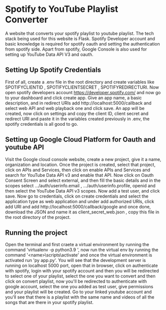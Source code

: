 # Spotify to YouTube Playlist Converter

A website that converts your spotify playlist to youtube playlist. The tech stack being used for this website is Flask. Spotify Developer account and basic knowledge is required for spotify oauth and setting the authentication from spotify side.
Apart from spotify, Google Console is also used for setting up YouTube Data API V3 and oauth.

## Setting Up Spotify Credentials

First of all, create a .env file in the root directory and create variables like SPOTIFYCLIENTID , SPOTIFYCLIENTSECRET , SPOTIFYREDIRECTURI. Now open spotify developers account https://developer.spotify.com/ and now go to your dashboard and click create app.
Give an app name, a basic description, and in redirect URIs add http://localhost:5000/callback and select web API and web playback one and click save. An app will be created, now click on settings and copy the client ID, client secret and redirect URI and paste it in the variables created previously in .env, the spotify credentials is all good to go.

## Setting up Google Cloud Platform for Oauth and youtube API 

Visit the Google cloud console website, create a new project, give it a name, organization and location. Once the project is created, select that project, click on APIs and Services, then click on enable APIs and Services and search for YouTube Data API v3 and enable that API. Now click on Oauth Consent Screen and select external, and then fill the basic details and in the scopes select .../auth/userinfo.email ,
.../auth/userinfo.profile, openid and then select the YouTube Data API v3 scopes. Now add a test user, and click save. Now go to credentials, click on create credentials and select the application type as web application and under add authorized URIs, click add URI and add http://localhost:5000/callback/google and once done, download the JSON and name it as client_secret_web.json , copy this file in the root directory of the project.

## Running the project
Open the terminal and first craete a virtual environment by running the command 'virtualenv -p python3.9 <name>', now run the virtual env by running the command '\<name>\scripts\activate' and once the virtual environment is activated run 'py app.py'. You will see that the development server is running on localhost 5000 port, open that in browser, click on authenticate with spotify, login with your spotify account and then you will be redirected to select one of your playlist, select the one you want to convert and then click on convert playlist, now you'll be redirected to authenticate with google account, select the one you added as test user, give permissions and your playlist will be created. Go to your linked youtube account and you'll see that there is a playlist with the same name and videos of all the songs that are there in your spotify playlist.

